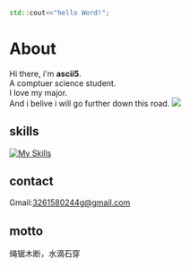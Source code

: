 <!--
**ascii5/ascii5** is a ✨ _special_ ✨ repository because its `README.md` (this file) appears on your GitHub profile.

Here are some ideas to get you started:

- 🔭 I’m currently working on ...
- 🌱 I’m currently learning ...
- 👯 I’m looking to collaborate on ...
- 🤔 I’m looking for help with ...
- 💬 Ask me about ...
- 📫 How to reach me: ...
- 😄 Pronouns: ...
- ⚡ Fun fact: ...
-->
```cpp
std::cout<<"hello Word!";
```
# About
Hi there, i'm **ascii5**.<br />
A comptuer science student.<br />
I love my major.<br />
And i belive i will go further down this road.
![](https://github-readme-stats.vercel.app/api?username=ascii5)
## skills
[![My Skills](https://skillicons.dev/icons?i=js,html,css,qt,cpp,c,linux,ps,visualstudio,vscode)](https://skillicons.dev)
## contact
Gmail:3261580244g@gmail.com
## motto
绳锯木断，水滴石穿


